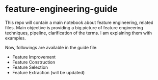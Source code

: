 # feature-engineering-guide
This repo will contain a main notebook about feature engineering, related files. Main objective is providing a big picture of feature engineering techniques, pipeline, clarification of the terms. I am explaining them with examples.

Now, followings are available in the guide file:
- Feature Improvement
- Feature Construction
- Feature Selection
- Feature Extraction (will be updated)
